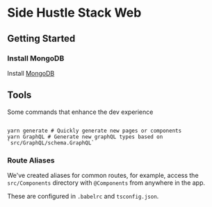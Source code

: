 # Side Hustle Stack Web

## Getting Started

### Install MongoDB

Install [MongoDB](https://docs.mongodb.com/manual/administration/install-community/)

## Tools
Some commands that enhance the dev experience

```shell

yarn generate # Quickly generate new pages or components
yarn GraphQL # Generate new graphQL types based on `src/GraphQL/schema.GraphQL`

```

### Route Aliases

We've created aliases for common routes, for example, access the `src/Components` directory with `@Components` from anywhere in the app. 

These are configured in `.babelrc` and `tsconfig.json`. 
